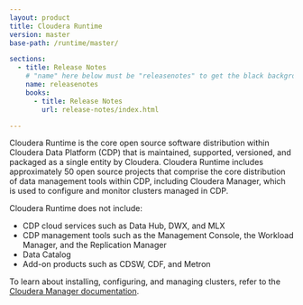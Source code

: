 ```yaml
---
layout: product
title: Cloudera Runtime
version: master
base-path: /runtime/master/

sections:
  - title: Release Notes
    # "name" here below must be "releasenotes" to get the black background
    name: releasenotes
    books:
      - title: Release Notes
        url: release-notes/index.html

---
```

Cloudera Runtime is the core open source software distribution within
Cloudera Data Platform (CDP) that is maintained, supported, versioned,
and packaged as a single entity by Cloudera. Cloudera Runtime includes
approximately 50 open source projects that comprise the core
distribution of data management tools within CDP, including Cloudera
Manager, which is used to configure and monitor clusters managed in CDP.

Cloudera Runtime does not include:

* CDP cloud services such as Data Hub, DWX, and MLX
* CDP management tools such as the Management Console, the Workload
  Manager, and the Replication Manager
* Data Catalog
* Add-on products such as CDSW, CDF, and Metron

To learn about installing, configuring, and managing clusters, refer
to the [Cloudera Manager documentation](/cloudera-manager/7.0.0/index.html).
